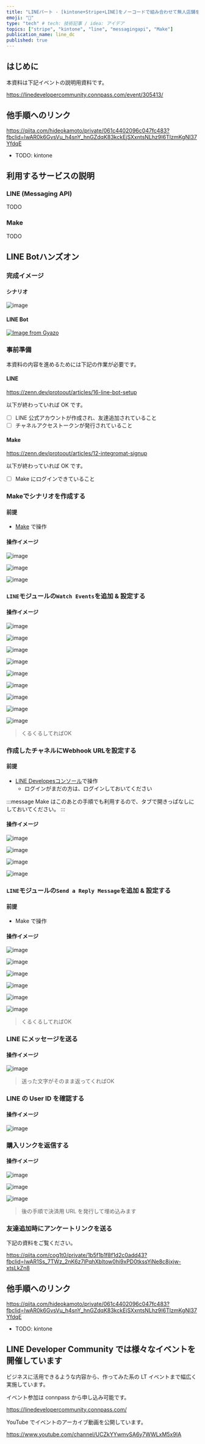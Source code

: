 ```yaml
---
title: "LINEパート - [kintone+Stripe+LINE]をノーコードで組み合わせて無人店舗を実現！"
emoji: "💬"
type: "tech" # tech: 技術記事 / idea: アイデア
topics: ["stripe", "kintone", "line", "messagingapi", "Make"]
publication_name: line_dc
published: true
---
```



## はじめに

本資料は下記イベントの説明用資料です。

https://linedevelopercommunity.connpass.com/event/305413/

## 他手順へのリンク

https://qiita.com/hideokamoto/private/061c4402096c047fc483?fbclid=IwAR0k6GvsVu_h4snY_hnGZdqK83kckEjSXxntsNLhz9I6TIzmKgNI37YfdqE

- TODO: kintone


## 利用するサービスの説明

### LINE (Messaging API)

TODO

### Make

TODO


## LINE Botハンズオン

### 完成イメージ

#### シナリオ

![image](https://i.imgur.com/zeWTUDa.png)

#### LINE Bot

[![Image from Gyazo](https://i.gyazo.com/94e5bda2678dcf5bbc7a0154eeac8b07.gif)](https://gyazo.com/94e5bda2678dcf5bbc7a0154eeac8b07)

### 事前準備

本資料の内容を進めるためには下記の作業が必要です。

#### LINE

https://zenn.dev/protoout/articles/16-line-bot-setup

以下が終わっていれば OK です。

- [ ] LINE 公式アカウントが作成され、友達追加されていること
- [ ] チャネルアクセストークンが発行されていること

#### Make

https://zenn.dev/protoout/articles/12-integromat-signup

以下が終わっていれば OK です。

- [ ] Make にログインできていること

### Makeでシナリオを作成する

#### 前提

- [Make](https://www.Make.com/en/login) で操作

#### 操作イメージ

![image](https://i.imgur.com/A4lnHbh.png)

![image](https://i.imgur.com/PfGuDM3.png)

![image](https://i.imgur.com/71Jv9GF.png)

### `LINE`モジュールの`Watch Events`を追加 & 設定する

#### 操作イメージ

![image](https://i.imgur.com/0KuGxkQ.png)

![image](https://i.imgur.com/VDMcCof.png)

![image](https://i.imgur.com/Cj5laiY.png)

![image](https://i.imgur.com/Ow07yBD.png)

![image](https://i.imgur.com/feQ1eAF.png)

![image](https://i.imgur.com/JZQxQo8.png)

![image](https://i.imgur.com/JsdcYTD.png)

![image](https://i.imgur.com/2xz781o.png)

![image](https://i.imgur.com/P9ReEPw.png)

> くるくるしてればOK

### 作成したチャネルにWebhook URLを設定する

#### 前提

- [LINE Developesコンソール](https://developers.line.biz/console/)で操作
  - ログインがまだの方は、ログインしておいてください

:::message
Make はこのあとの手順でも利用するので、タブで開きっぱなしにしておいてください。
:::

#### 操作イメージ

![image](https://i.imgur.com/6gLYAwO.png)

![image](https://i.imgur.com/CkPMYbG.png)

![image](https://i.imgur.com/MXdxHOe.png)

![image](https://i.imgur.com/02lLRRA.png)


### `LINE`モジュールの`Send a Reply Message`を追加 & 設定する

#### 前提

- Make で操作

#### 操作イメージ

![image](https://i.imgur.com/yShsjBh.png)

![image](https://i.imgur.com/J7cKn3A.png)

![image](https://i.imgur.com/bYaSqkZ.png)

![image](https://i.imgur.com/ryLyuNB.png)

![image](https://i.imgur.com/cVslXPH.png)

![image](https://i.imgur.com/r5XHXVd.png)

> くるくるしてればOK

### LINE にメッセージを送る

#### 操作イメージ

![image](https://i.imgur.com/sxa02C3.png)

> 送った文字がそのまま返ってくればOK

### LINE の User ID を確認する

#### 操作イメージ

![image](https://i.imgur.com/5TPbPX6.png)

### 購入リンクを返信する

#### 操作イメージ

![image](https://i.imgur.com/oPJrTHI.png)

![image](https://i.imgur.com/cVslXPH.png)

![image](https://i.imgur.com/4eQw6CE.png)

> 後の手順で決済用 URL を発行して埋め込みます

### 友達追加時にアンケートリンクを送る

下記の資料をご覧ください。

https://qiita.com/cog1t0/private/1b5f1b1f8f1d2c0add43?fbclid=IwAR1Ss_7TWz_2nK6z7lPqhXbltow0hi9xPD0tkssYiNe8c8jxjw-xtsLkZn8

## 他手順へのリンク

https://qiita.com/hideokamoto/private/061c4402096c047fc483?fbclid=IwAR0k6GvsVu_h4snY_hnGZdqK83kckEjSXxntsNLhz9I6TIzmKgNI37YfdqE

- TODO: kintone

## LINE Developer Community では様々なイベントを開催しています

ビジネスに活用できるような内容から、作ってみた系の LT イベントまで幅広く実施しています。

イベント参加は connpass から申し込み可能です。

https://linedevelopercommunity.connpass.com/

YouTube でイベントのアーカイブ動画を公開しています。

https://www.youtube.com/channel/UCZkYYwmvSA6y7WWLxM5x9IA

